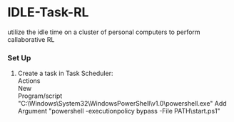 # IDLE-Task-RL
utilize the idle time on a cluster of personal computers to perform callaborative RL

### Set Up ###  
1. Create a task in Task Scheduler:  
    Actions  
        New  
            Program/script "C:\Windows\System32\WindowsPowerShell\v1.0\powershell.exe"
            Add Argument "powershell -executionpolicy bypass -File PATH\start.ps1"

